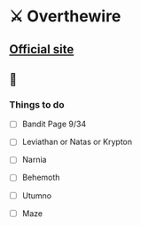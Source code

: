 # ⚔️ Overthewire

## [Official site](https://overthewire.org/wargames/)

## 📝

### Things to do
- [ ] Bandit Page 9/34
- [ ] Leviathan or Natas or Krypton
- [ ] Narnia
- [ ] Behemoth
- [ ] Utumno
- [ ] Maze

